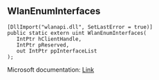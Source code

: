## WlanEnumInterfaces

```
[DllImport("wlanapi.dll", SetLastError = true)]
public static extern uint WlanEnumInterfaces(
   IntPtr hClientHandle,
   IntPtr pReserved,
   out IntPtr ppInterfaceList
);
```

Microsoft documentation: [Link](https://docs.microsoft.com/en-us/windows/win32/api/wlanapi/nf-wlanapi-wlanenuminterfaces)
